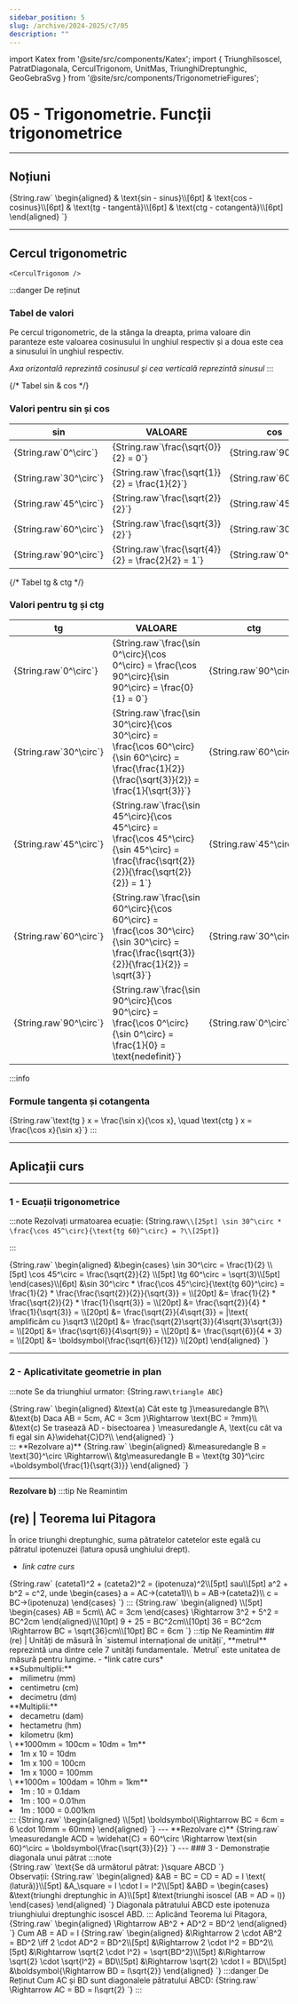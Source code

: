 ```yaml
---
sidebar_position: 5
slug: /archive/2024-2025/c7/05
description: ""
---
```

import Katex from '@site/src/components/Katex';
import { TriunghiIsoscel, PatratDiagonala, CerculTrigonom, UnitMas, TriunghiDreptunghic, GeoGebraSvg } from '@site/src/components/TrigonometrieFigures';

# 05 - Trigonometrie. Funcții trigonometrice
---
## Noțiuni

<Katex>
{String.raw`
\begin{aligned}
& \text{sin - sinus}\\[6pt]
& \text{cos - cosinus}\\[6pt]
& \text{tg - tangentǎ}\\[6pt]
& \text{ctg - cotangentǎ}\\[6pt]
\end{aligned}
`}
</Katex>

---
## Cercul trigonometric
    <CerculTrigonom />
:::danger De reținut
### Tabel de valori
Pe cercul trigonometric, de la stânga la dreapta, prima valoare din paranteze este valoarea cosinusului în unghiul respectiv și a doua este cea a sinusului în unghiul respectiv. 

*Axa orizontalǎ reprezintǎ cosinusul şi cea verticalǎ reprezintǎ sinusul* 
:::
<div style={{ display: 'flex', gap: '2rem', flexWrap: 'wrap' }}>
  {/* Tabel sin & cos */}
  <div style={{ flex: 1, minWidth: '200px' }}>
    <h3>Valori pentru sin și cos</h3>
    <table style={{ width: '100%', tableLayout: 'fixed', borderCollapse: 'collapse' }}>
      <thead>
        <tr>
          <th>sin</th>
          <th>VALOARE</th>
          <th>cos</th>
        </tr>
      </thead>
      <tbody>
        <tr>
          <td><Katex>{String.raw`0^\circ`}</Katex></td>
          <td><Katex>{String.raw`\frac{\sqrt{0}}{2} = 0`}</Katex></td>
          <td><Katex>{String.raw`90^\circ`}</Katex></td>
        </tr>
        <tr>
          <td><Katex>{String.raw`30^\circ`}</Katex></td>
          <td><Katex>{String.raw`\frac{\sqrt{1}}{2} = \frac{1}{2}`}</Katex></td>
          <td><Katex>{String.raw`60^\circ`}</Katex></td>
        </tr>
        <tr>
          <td><Katex>{String.raw`45^\circ`}</Katex></td>
          <td><Katex>{String.raw`\frac{\sqrt{2}}{2}`}</Katex></td>
          <td><Katex>{String.raw`45^\circ`}</Katex></td>
        </tr>
        <tr>
          <td><Katex>{String.raw`60^\circ`}</Katex></td>
          <td><Katex>{String.raw`\frac{\sqrt{3}}{2}`}</Katex></td>
          <td><Katex>{String.raw`30^\circ`}</Katex></td>
        </tr>
        <tr>
          <td><Katex>{String.raw`90^\circ`}</Katex></td>
          <td><Katex>{String.raw`\frac{\sqrt{4}}{2} = \frac{2}{2} = 1`}</Katex></td>
          <td><Katex>{String.raw`0^\circ`}</Katex></td>
        </tr>
      </tbody>
    </table>
  </div>

  {/* Tabel tg & ctg */}
  <div style={{ flex: 1, minWidth: '450px' }}>
    <h3>Valori pentru tg și ctg</h3>
    <table style={{ width: '100%', tableLayout: 'fixed', borderCollapse: 'collapse' }}>
      <thead>
        <tr>
          <th>tg</th>
          <th>VALOARE</th>
          <th>ctg</th>
        </tr>
      </thead>
      <tbody>
        <tr>
          <td><Katex>{String.raw`0^\circ`}</Katex></td>
          <td><Katex>{String.raw`\frac{\sin 0^\circ}{\cos 0^\circ} = \frac{\cos 90^\circ}{\sin 90^\circ} = \frac{0}{1} = 0`}</Katex></td>
          <td><Katex>{String.raw`90^\circ`}</Katex></td>
        </tr>
        <tr>
          <td><Katex>{String.raw`30^\circ`}</Katex></td>
          <td><Katex>{String.raw`\frac{\sin 30^\circ}{\cos 30^\circ} = \frac{\cos 60^\circ}{\sin 60^\circ} = \frac{\frac{1}{2}}{\frac{\sqrt{3}}{2}} = \frac{1}{\sqrt{3}}`}</Katex></td>
          <td><Katex>{String.raw`60^\circ`}</Katex></td>
        </tr>
        <tr>
          <td><Katex>{String.raw`45^\circ`}</Katex></td>
          <td><Katex>{String.raw`\frac{\sin 45^\circ}{\cos 45^\circ} = \frac{\cos 45^\circ}{\sin 45^\circ} = \frac{\frac{\sqrt{2}}{2}}{\frac{\sqrt{2}}{2}} = 1`}</Katex></td>
          <td><Katex>{String.raw`45^\circ`}</Katex></td>
        </tr>
        <tr>
          <td><Katex>{String.raw`60^\circ`}</Katex></td>
          <td><Katex>{String.raw`\frac{\sin 60^\circ}{\cos 60^\circ} = \frac{\cos 30^\circ}{\sin 30^\circ} = \frac{\frac{\sqrt{3}}{2}}{\frac{1}{2}} = \sqrt{3}`}</Katex></td>
          <td><Katex>{String.raw`30^\circ`}</Katex></td>
        </tr>
        <tr>
          <td><Katex>{String.raw`90^\circ`}</Katex></td>
          <td><Katex>{String.raw`\frac{\sin 90^\circ}{\cos 90^\circ} = \frac{\cos 0^\circ}{\sin 0^\circ} = \frac{1}{0} = \text{nedefinit}`}</Katex></td>
          <td><Katex>{String.raw`0^\circ`}</Katex></td>
        </tr>
      </tbody>
    </table>
  </div>
</div>

:::info 
### Formule tangenta și cotangenta
  <Katex>
        {String.raw`\text{tg } x = \frac{\sin x}{\cos x}, \quad \text{ctg } x = \frac{\cos x}{\sin x}`}
    </Katex>
:::

---

## Aplicații curs

---

### 1 - Ecuații trigonometrice
:::note
Rezolvați urmatoarea ecuație: 
<Katex>
{String.raw`
\\[25pt]
\sin 30^\circ * \frac{\cos 45^\circ}{\text{tg 60}^\circ} = ?\\[25pt]
`}
</Katex>

:::
<div style={{ display: 'flex', gap: '2rem', flexWrap: 'wrap' }}>
<Katex>
{String.raw`
\begin{aligned}
&\begin{cases}
\sin 30^\circ = \frac{1}{2} \\[5pt]
\cos 45^\circ = \frac{\sqrt{2}}{2} \\[5pt]
\tg 60^\circ = \sqrt{3}\\[5pt]
\end{cases}\\[6pt]
&\sin 30^\circ * \frac{\cos 45^\circ}{\text{tg 60}^\circ} = \frac{1}{2} * \frac{\frac{\sqrt{2}}{2}}{\sqrt{3}} = \\[20pt]
&= \frac{1}{2} * \frac{\sqrt{2}}{2} * \frac{1}{\sqrt{3}} = \\[20pt]
&= \frac{\sqrt{2}}{4} * \frac{1}{\sqrt{3}} = \\[20pt]
&= \frac{\sqrt{2}}{4\sqrt{3}} = |\text{ amplificǎm cu }\sqrt3 \\[20pt]
&= \frac{\sqrt{2}\sqrt{3}}{4\sqrt{3}\sqrt{3}} = \\[20pt]
&= \frac{\sqrt{6}}{4\sqrt{9}} = \\[20pt]
&= \frac{\sqrt{6}}{4 * 3} = \\[20pt]
&= \boldsymbol{\frac{\sqrt{6}}{12}} \\[20pt]
\end{aligned}
`}
</Katex>
</div>

---

### 2 - Aplicativitate geometrie in plan
:::note
Se da triunghiul urmator:
<Katex>{String.raw`\triangle ABC`}</Katex>
<TriunghiIsoscel />
<div style={{ display: 'flex', gap: '2rem', flexWrap: 'wrap' }}>
<Katex>{String.raw`
\begin{aligned}
&\text{a) Cât este tg }\measuredangle B?\\
&\text{b) Daca AB = 5cm, AC = 3cm }\Rightarrow \text{BC = ?mm}\\
&\text{c) Se traseazǎ AD - bisectoarea } \measuredangle A, \text{cu cât va fi egal sin A}\widehat{C}D?\\
\end{aligned}
`}
</Katex>
</div>
:::
**Rezolvare a)**

<Katex>
{String.raw`
\begin{aligned}
&\measuredangle B = \text{30}^\circ \Rightarrow\\
&tg\measuredangle B = \text{tg 30}^\circ =\boldsymbol{\frac{1}{\sqrt{3}}}
\end{aligned}
`}
</Katex>

---

**Rezolvare b)**
:::tip Ne Reamintim
## (re) | Teorema lui Pitagora
În orice triunghi dreptunghic, suma pătratelor catetelor este egală cu pătratul ipotenuzei (latura opusă unghiului drept).
- *link catre curs*
<Katex>
{String.raw`
(cateta1)^2 + (cateta2)^2 = (ipotenuza)^2\\[5pt]
sau\\[5pt]
a^2 + b^2 = c^2, unde
\begin{cases}
a = AC->(cateta1)\\
b = AB->(cateta2)\\
c = BC->(ipotenuza)
\end{cases}
`}
</Katex>
:::
<Katex>
{String.raw`
\begin{aligned}
\\[5pt]
\begin{cases}
AB = 5cm\\
AC = 3cm
\end{cases} \Rightarrow 3^2 + 5^2 = BC^2cm
\end{aligned}\\[10pt]
9 + 25 = BC^2cm\\[10pt]
36 = BC^2cm \Rightarrow BC = \sqrt{36}cm\\[10pt]
BC = 6cm
`}
</Katex>
:::tip Ne Reamintim
## (re) | Unitǎți de mǎsurǎ
În `sistemul internațional de unități`, **metrul** reprezintǎ una dintre cele 7 unități fundamentale. `Metrul` este unitatea de măsură pentru lungime.
- *link catre curs*
<div style={{ display: 'flex', gap: '2rem', flexWrap: 'wrap' }}>
  <div style={{ flex: 1, minWidth: '200px' }}>
  **Submultiplii:**
  <li>milimetru (mm)</li>
  <li>centimetru (cm)</li>
  <li>decimetru (dm)</li>
  <UnitMas />
  </div>
  <div style={{ flex: 1, minWidth: '200px' }}>
  **Multiplii:**
  <li>decametru (dam)</li>
  <li>hectametru (hm)</li>
  <li>kilometru (km)</li>
  \
**1000mm = 100cm = 10dm = 1m**
<li>1m x 10 = 10dm</li>
<li>1m x 100 = 100cm</li>
<li>1m x 1000 = 100mm</li>
\
**1000m = 100dam = 10hm = 1km**
<li>1m : 10 = 0.1dam</li>
<li>1m : 100 = 0.01hm</li>
<li>1m : 1000 = 0.001km</li>
  </div>
</div>
:::
<Katex>
{String.raw`
\begin{aligned}
\\[5pt]
\boldsymbol{\Rightarrow BC = 6cm = 6 \cdot 10mm = 60mm}
\end{aligned}
`}
</Katex>
---
**Rezolvare c)**
<TriunghiDreptunghic />
<Katex>
{String.raw`
\measuredangle ACD = \widehat{C} = 60^\circ \Rightarrow \text{sin 60}^\circ = \boldsymbol{\frac{\sqrt{3}}{2}}
`}
</Katex>
---
### 3 - Demonstrație diagonala unui pǎtrat
:::note
<div style={{ display: 'flex', gap: '2rem', flexWrap: 'wrap' }}>
<Katex>{String.raw`
\text{Se dǎ urmǎtorul pǎtrat: }\square ABCD
`}
</Katex>
</div>
<GeoGebraSvg />
Observații:
<Katex>{String.raw`
\begin{aligned}
&AB = BC = CD = AD = l \text{ (laturǎ)}\\[5pt]
&A_\square = l \cdot l = l^2\\[5pt]
&ABD = 
\begin{cases}
&\text{triunghi dreptunghic in A}\\[5pt]
&\text{triunghi isoscel (AB = AD = l)}
\end{cases}
\end{aligned}
`}
</Katex>
Diagonala pǎtratului ABCD este ipotenuza triunghiului dreptunghic isoscel ABD.
:::
Aplicând Teorema lui Pitagora,
<Katex>{String.raw`
\begin{aligned}
\Rightarrow AB^2 + AD^2 = BD^2
\end{aligned}
`}
</Katex>
Cum AB = AD = l
<Katex>{String.raw`
\begin{aligned}
&\Rightarrow 2 \cdot AB^2 = BD^2 \iff 2 \cdot AD^2 = BD^2\\[5pt]
&\Rightarrow 2 \cdot l^2 = BD^2\\[5pt]
&\Rightarrow \sqrt{2 \cdot l^2} = \sqrt{BD^2}\\[5pt]
&\Rightarrow \sqrt{2} \cdot \sqrt{l^2} = BD\\[5pt]
&\Rightarrow \sqrt{2} \cdot l = BD\\[5pt]
&\boldsymbol{\Rightarrow BD = l\sqrt{2}}
\end{aligned}
`}
</Katex>
:::danger De Reținut
Cum AC și BD sunt diagonalele pǎtratului ABCD:
<Katex>{String.raw`
\Rightarrow AC = BD = l\sqrt{2}
`}
</Katex>
:::

